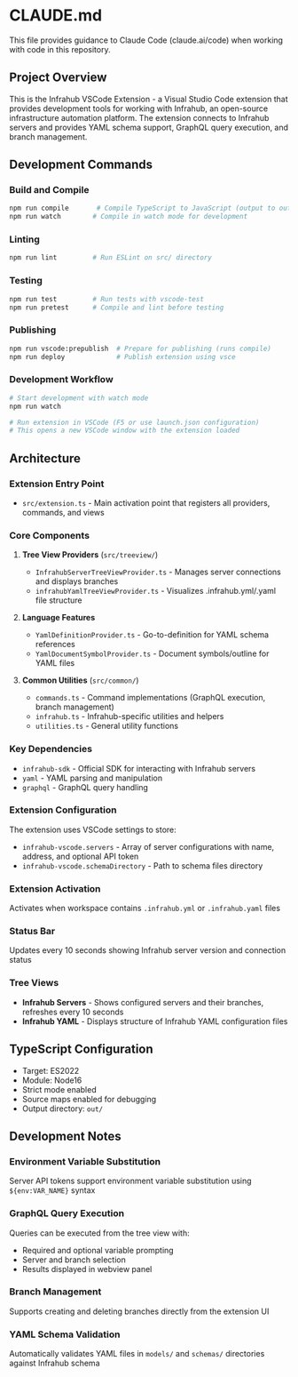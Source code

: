# CLAUDE.md

This file provides guidance to Claude Code (claude.ai/code) when working with code in this repository.

## Project Overview

This is the Infrahub VSCode Extension - a Visual Studio Code extension that provides development tools for working with Infrahub, an open-source infrastructure automation platform. The extension connects to Infrahub servers and provides YAML schema support, GraphQL query execution, and branch management.

## Development Commands

### Build and Compile
```bash
npm run compile       # Compile TypeScript to JavaScript (output to out/)
npm run watch        # Compile in watch mode for development
```

### Linting
```bash
npm run lint         # Run ESLint on src/ directory
```

### Testing
```bash
npm run test         # Run tests with vscode-test
npm run pretest      # Compile and lint before testing
```

### Publishing
```bash
npm run vscode:prepublish  # Prepare for publishing (runs compile)
npm run deploy             # Publish extension using vsce
```

### Development Workflow
```bash
# Start development with watch mode
npm run watch

# Run extension in VSCode (F5 or use launch.json configuration)
# This opens a new VSCode window with the extension loaded
```

## Architecture

### Extension Entry Point
- `src/extension.ts` - Main activation point that registers all providers, commands, and views

### Core Components

1. **Tree View Providers** (`src/treeview/`)
   - `InfrahubServerTreeViewProvider.ts` - Manages server connections and displays branches
   - `infrahubYamlTreeViewProvider.ts` - Visualizes .infrahub.yml/.yaml file structure

2. **Language Features**
   - `YamlDefinitionProvider.ts` - Go-to-definition for YAML schema references
   - `YamlDocumentSymbolProvider.ts` - Document symbols/outline for YAML files

3. **Common Utilities** (`src/common/`)
   - `commands.ts` - Command implementations (GraphQL execution, branch management)
   - `infrahub.ts` - Infrahub-specific utilities and helpers
   - `utilities.ts` - General utility functions

### Key Dependencies
- `infrahub-sdk` - Official SDK for interacting with Infrahub servers
- `yaml` - YAML parsing and manipulation
- `graphql` - GraphQL query handling

### Extension Configuration
The extension uses VSCode settings to store:
- `infrahub-vscode.servers` - Array of server configurations with name, address, and optional API token
- `infrahub-vscode.schemaDirectory` - Path to schema files directory

### Extension Activation
Activates when workspace contains `.infrahub.yml` or `.infrahub.yaml` files

### Status Bar
Updates every 10 seconds showing Infrahub server version and connection status

### Tree Views
- **Infrahub Servers** - Shows configured servers and their branches, refreshes every 10 seconds
- **Infrahub YAML** - Displays structure of Infrahub YAML configuration files

## TypeScript Configuration

- Target: ES2022
- Module: Node16
- Strict mode enabled
- Source maps enabled for debugging
- Output directory: `out/`

## Development Notes

### Environment Variable Substitution
Server API tokens support environment variable substitution using `${env:VAR_NAME}` syntax

### GraphQL Query Execution
Queries can be executed from the tree view with:
- Required and optional variable prompting
- Server and branch selection
- Results displayed in webview panel

### Branch Management
Supports creating and deleting branches directly from the extension UI

### YAML Schema Validation
Automatically validates YAML files in `models/` and `schemas/` directories against Infrahub schema